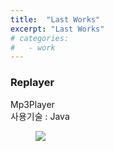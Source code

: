 ```yaml
---
title:  "Last Works"
excerpt: "Last Works"
# categories:
#   - work
---
```


### Replayer
Mp3Player  
사용기술 : Java

<figure>
	<img src="/assets/images/works/replayer.gif">
</figure>
